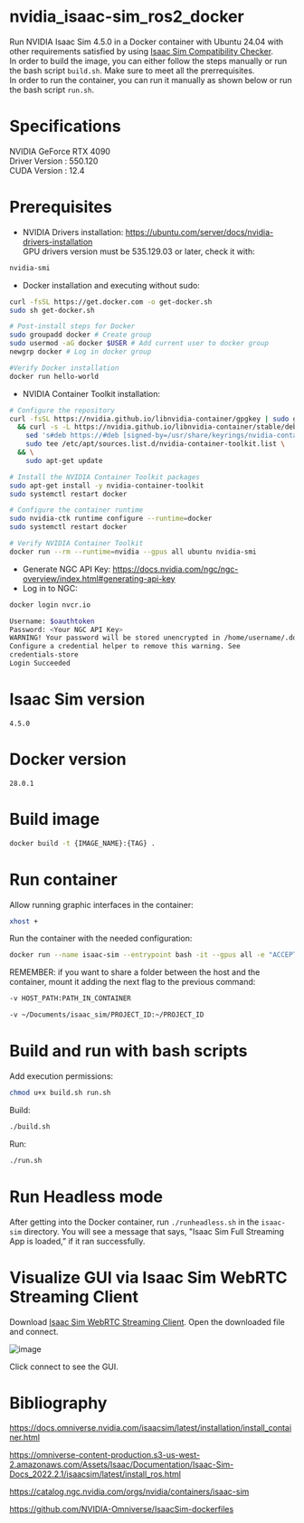 
# nvidia_isaac-sim_ros2_docker
Run NVIDIA Isaac Sim 4.5.0 in a Docker container with Ubuntu 24.04 with other requirements satisfied by using [Isaac Sim Compatibility Checker](https://docs.isaacsim.omniverse.nvidia.com/latest/installation/download.html).<br>
In order to build the image, you can either follow the steps manually or run the bash script ``build.sh``. Make sure to meet all the prerrequisites.<br>
In order to run the container, you can run it manually as shown below or run the bash script ``run.sh``.<br>

# Specifications
NVIDIA GeForce RTX 4090<br>
Driver Version                            : 550.120<br>
CUDA Version                              : 12.4

# Prerequisites
- NVIDIA Drivers installation: https://ubuntu.com/server/docs/nvidia-drivers-installation<br>
GPU drivers version must be 535.129.03 or later, check it with:
```bash
nvidia-smi
```

- Docker installation and executing without sudo:
```bash
curl -fsSL https://get.docker.com -o get-docker.sh
sudo sh get-docker.sh
```
```bash
# Post-install steps for Docker
sudo groupadd docker # Create group
sudo usermod -aG docker $USER # Add current user to docker group
newgrp docker # Log in docker group
```
```bash
#Verify Docker installation
docker run hello-world
```

- NVIDIA Container Toolkit installation:
```bash
# Configure the repository
curl -fsSL https://nvidia.github.io/libnvidia-container/gpgkey | sudo gpg --dearmor -o /usr/share/keyrings/nvidia-container-toolkit-keyring.gpg \
  && curl -s -L https://nvidia.github.io/libnvidia-container/stable/deb/nvidia-container-toolkit.list | \
    sed 's#deb https://#deb [signed-by=/usr/share/keyrings/nvidia-container-toolkit-keyring.gpg] https://#g' | \
    sudo tee /etc/apt/sources.list.d/nvidia-container-toolkit.list \
  && \
    sudo apt-get update

# Install the NVIDIA Container Toolkit packages
sudo apt-get install -y nvidia-container-toolkit
sudo systemctl restart docker

# Configure the container runtime
sudo nvidia-ctk runtime configure --runtime=docker
sudo systemctl restart docker

# Verify NVIDIA Container Toolkit
docker run --rm --runtime=nvidia --gpus all ubuntu nvidia-smi
```

- Generate NGC API Key: https://docs.nvidia.com/ngc/ngc-overview/index.html#generating-api-key
- Log in to NGC:
```bash
docker login nvcr.io
```
```bash
Username: $oauthtoken
Password: <Your NGC API Key>
WARNING! Your password will be stored unencrypted in /home/username/.docker/config.json.
Configure a credential helper to remove this warning. See
credentials-store
Login Succeeded
```

# Isaac Sim version
``4.5.0``

# Docker version
``28.0.1``

# Build image
```bash
docker build -t {IMAGE_NAME}:{TAG} .
```

# Run container
Allow running graphic interfaces in the container:
```bash
xhost +
```
Run the container with the needed configuration:
```bash
docker run --name isaac-sim --entrypoint bash -it --gpus all -e "ACCEPT_EULA=Y" --rm --network=host   -e "PRIVACY_CONSENT=Y"   -v $HOME/.Xauthority:/root/.Xauthority   -e DISPLAY   -v ~/docker/isaac-sim/cache/kit:/isaac-sim/kit/cache:rw   -v ~/docker/isaac-sim/cache/ov:/root/.cache/ov:rw   -v ~/docker/isaac-sim/cache/pip:/root/.cache/pip:rw   -v ~/docker/isaac-sim/cache/glcache:/root/.cache/nvidia/GLCache:rw   -v ~/docker/isaac-sim/cache/computecache:/root/.nv/ComputeCache:rw   -v ~/docker/isaac-sim/logs:/root/.nvidia-omniverse/logs:rw   -v ~/docker/isaac-sim/data:/root/.local/share/ov/data:rw   -v ~/docker/isaac-sim/documents:/root/Documents:rw   isaac_sim_ros2:4.2.0-Humble
```

REMEMBER: if you want to share a folder between the host and the container, mount it adding the next flag to the previous command:
```bash
-v HOST_PATH:PATH_IN_CONTAINER
```
```bash
-v ~/Documents/isaac_sim/PROJECT_ID:~/PROJECT_ID
```

# Build and run with bash scripts
Add execution permissions:
```bash
chmod u+x build.sh run.sh
```

Build:
```bash
./build.sh
```

Run:
```bash
./run.sh
```

# Run Headless mode
After getting into the Docker container, run `./runheadless.sh` in the `isaac-sim` directory. You will see a message that says, "Isaac Sim Full Streaming App is loaded,” if it ran successfully.

# Visualize GUI via Isaac Sim WebRTC Streaming Client
Download [Isaac Sim WebRTC Streaming Client](https://docs.isaacsim.omniverse.nvidia.com/latest/installation/download.html). Open the downloaded file and connect.

![image](https://github.com/user-attachments/assets/4d8bf01f-1428-44bf-9ec0-ec1da0a74ea3) 

Click connect to see the GUI.


# Bibliography
https://docs.omniverse.nvidia.com/isaacsim/latest/installation/install_container.html

https://omniverse-content-production.s3-us-west-2.amazonaws.com/Assets/Isaac/Documentation/Isaac-Sim-Docs_2022.2.1/isaacsim/latest/install_ros.html

https://catalog.ngc.nvidia.com/orgs/nvidia/containers/isaac-sim

https://github.com/NVIDIA-Omniverse/IsaacSim-dockerfiles
